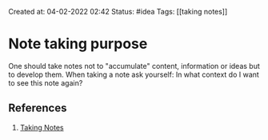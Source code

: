 Created at: 04-02-2022 02:42
Status: #idea
Tags: [[taking notes]]

# Note taking purpose
One should take notes not to "accumulate" content, information or ideas but to develop them.
When taking a note ask yourself: In what context do I want to see this note again?

## References
1. [Taking Notes](https://danmackinlay.name/notebook/note_taking.html)

